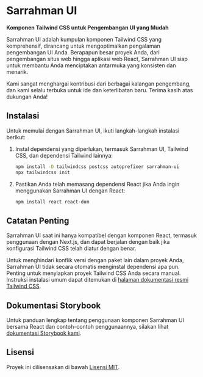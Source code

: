 # Sarrahman UI

**Komponen Tailwind CSS untuk Pengembangan UI yang Mudah**

Sarrahman UI adalah kumpulan komponen Tailwind CSS yang komprehensif, dirancang untuk mengoptimalkan pengalaman pengembangan UI Anda. Berapapun besar proyek Anda, dari pengembangan situs web hingga aplikasi web React, Sarrahman UI siap untuk membantu Anda menciptakan antarmuka yang konsisten dan menarik.

Kami sangat menghargai kontribusi dari berbagai kalangan pengembang, dan kami selalu terbuka untuk ide dan keterlibatan baru. Terima kasih atas dukungan Anda!

## Instalasi

Untuk memulai dengan Sarrahman UI, ikuti langkah-langkah instalasi berikut:

1. Instal dependensi yang diperlukan, termasuk Sarrahman UI, Tailwind CSS, dan dependensi Tailwind lainnya:

   ```bash
   npm install -D tailwindcss postcss autoprefixer sarrahman-ui
   npx tailwindcss init
   ```

2. Pastikan Anda telah memasang dependensi React jika Anda ingin menggunakan Sarrahman UI dengan React:

   ```bash
   npm install react react-dom
   ```

## Catatan Penting

Sarrahman UI saat ini hanya kompatibel dengan komponen React, termasuk penggunaan dengan Next.js, dan dapat berjalan dengan baik jika konfigurasi Tailwind CSS telah diatur dengan benar.

Untuk menghindari konflik versi dengan paket lain dalam proyek Anda, Sarrahman UI tidak secara otomatis menginstal dependensi apa pun. Penting untuk menyiapkan proyek Tailwind CSS Anda secara manual. Instruksi instalasi umum dapat ditemukan di [halaman dokumentasi resmi Tailwind CSS](https://tailwindcss.com/docs/installation).

## Dokumentasi Storybook

Untuk panduan lengkap tentang penggunaan komponen Sarrahman UI bersama React dan contoh-contoh penggunaannya, silakan lihat [dokumentasi Storybook kami](https://sarrahman-ui.vercel.app).

## Lisensi

Proyek ini dilisensakan di bawah [Lisensi MIT](LICENSE).